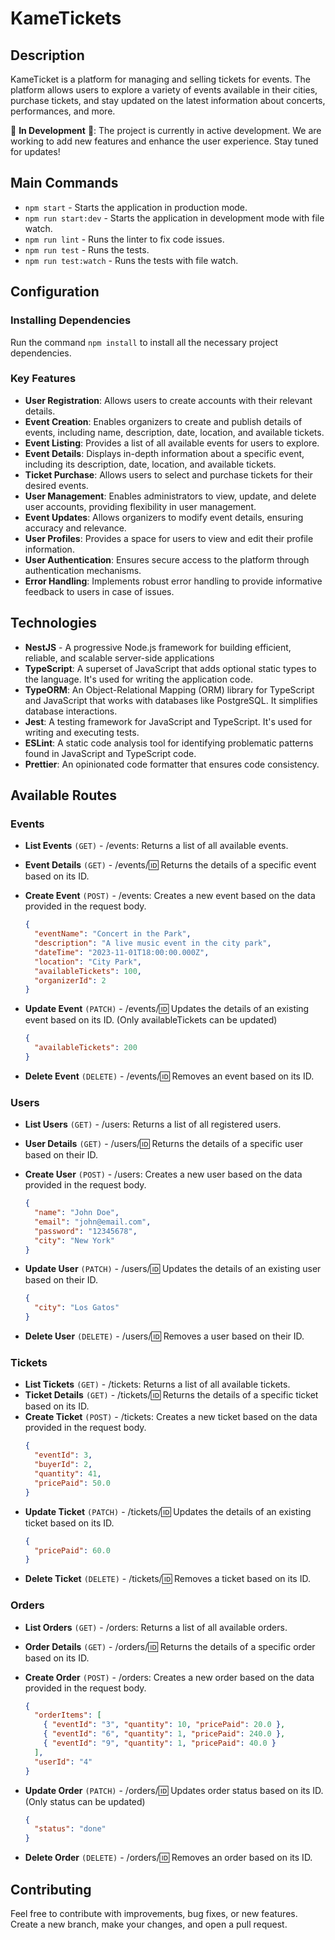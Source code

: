 # KameTickets

## Description

KameTicket is a platform for managing and selling tickets for events. The platform allows users to explore a variety of events available in their cities, purchase tickets, and stay updated on the latest information about concerts, performances, and more.

🚧 **In Development** 🚧: The project is currently in active development. We are working to add new features and enhance the user experience. Stay tuned for updates!

## Main Commands

- `npm start` - Starts the application in production mode.
- `npm run start:dev` - Starts the application in development mode with file watch.
- `npm run lint` - Runs the linter to fix code issues.
- `npm run test` - Runs the tests.
- `npm run test:watch` - Runs the tests with file watch.

## Configuration

### Installing Dependencies

Run the command `npm install` to install all the necessary project dependencies.

### Key Features

- **User Registration**: Allows users to create accounts with their relevant details.
- **Event Creation**: Enables organizers to create and publish details of events, including name, description, date, location, and available tickets.
- **Event Listing**: Provides a list of all available events for users to explore.
- **Event Details**: Displays in-depth information about a specific event, including its description, date, location, and available tickets.
- **Ticket Purchase**: Allows users to select and purchase tickets for their desired events.
- **User Management**: Enables administrators to view, update, and delete user accounts, providing flexibility in user management.
- **Event Updates**: Allows organizers to modify event details, ensuring accuracy and relevance.
- **User Profiles**: Provides a space for users to view and edit their profile information.
- **User Authentication**: Ensures secure access to the platform through authentication mechanisms.
- **Error Handling**: Implements robust error handling to provide informative feedback to users in case of issues.

## Technologies

- **NestJS** - A progressive Node.js framework for building efficient, reliable, and scalable server-side applications
- **TypeScript**: A superset of JavaScript that adds optional static types to the language. It's used for writing the application code.
- **TypeORM**: An Object-Relational Mapping (ORM) library for TypeScript and JavaScript that works with databases like PostgreSQL. It simplifies database interactions.
- **Jest**: A testing framework for JavaScript and TypeScript. It's used for writing and executing tests.
- **ESLint**: A static code analysis tool for identifying problematic patterns found in JavaScript and TypeScript code.
- **Prettier**: An opinionated code formatter that ensures code consistency.

## Available Routes

### Events

- **List Events** `(GET)` - /events: Returns a list of all available events.
- **Event Details** `(GET)` - /events/:id: Returns the details of a specific event based on its ID.
- **Create Event** `(POST)` - /events: Creates a new event based on the data provided in the request body.

  ```json
  {
    "eventName": "Concert in the Park",
    "description": "A live music event in the city park",
    "dateTime": "2023-11-01T18:00:00.000Z",
    "location": "City Park",
    "availableTickets": 100,
    "organizerId": 2
  }
  ```

- **Update Event** `(PATCH)` - /events/:id: Updates the details of an existing event based on its ID. (Only availableTickets can be updated)

  ```json
  {
    "availableTickets": 200
  }
  ```

- **Delete Event** `(DELETE)` - /events/:id: Removes an event based on its ID.

### Users

- **List Users** `(GET)` - /users: Returns a list of all registered users.
- **User Details** `(GET)` - /users/:id: Returns the details of a specific user based on their ID.
- **Create User** `(POST)` - /users: Creates a new user based on the data provided in the request body.
  ```json
  {
    "name": "John Doe",
    "email": "john@email.com",
    "password": "12345678",
    "city": "New York"
  }
  ```
- **Update User** `(PATCH)` - /users/:id: Updates the details of an existing user based on their ID.

  ```json
  {
    "city": "Los Gatos"
  }
  ```

- **Delete User** `(DELETE)` - /users/:id: Removes a user based on their ID.

### Tickets

- **List Tickets** `(GET)` - /tickets: Returns a list of all available tickets.
- **Ticket Details** `(GET)` - /tickets/:id: Returns the details of a specific ticket based on its ID.
- **Create Ticket** `(POST)` - /tickets: Creates a new ticket based on the data provided in the request body.
  ```json
  {
    "eventId": 3,
    "buyerId": 2,
    "quantity": 41,
    "pricePaid": 50.0
  }
  ```
- **Update Ticket** `(PATCH)` - /tickets/:id: Updates the details of an existing ticket based on its ID.
  ```json
  {
    "pricePaid": 60.0
  }
  ```
- **Delete Ticket** `(DELETE)` - /tickets/:id: Removes a ticket based on its ID.

### Orders

- **List Orders** `(GET)` - /orders: Returns a list of all available orders.
- **Order Details** `(GET)` - /orders/:id: Returns the details of a specific order based on its ID.
- **Create Order** `(POST)` - /orders: Creates a new order based on the data provided in the request body.

  ```json
  {
    "orderItems": [
      { "eventId": "3", "quantity": 10, "pricePaid": 20.0 },
      { "eventId": "6", "quantity": 1, "pricePaid": 240.0 },
      { "eventId": "9", "quantity": 1, "pricePaid": 40.0 }
    ],
    "userId": "4"
  }
  ```

- **Update Order** `(PATCH)` - /orders/:id: Updates order status based on its ID. (Only status can be updated)

  ```json
  {
    "status": "done"
  }
  ```

- **Delete Order** `(DELETE)` - /orders/:id: Removes an order based on its ID.

## Contributing

Feel free to contribute with improvements, bug fixes, or new features. Create a new branch, make your changes, and open a pull request.
